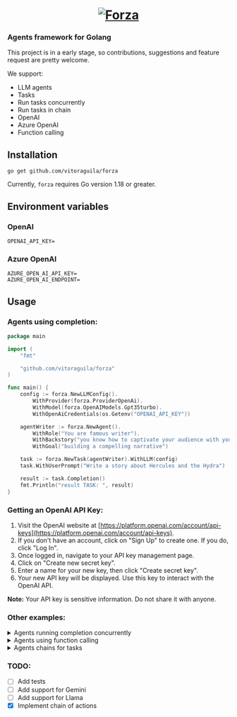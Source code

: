 <a href="https://flutter.dev/">
  <h1 align="center">
    <picture>
      <source media="(prefers-color-scheme: dark)" srcset="https://github.com/vitoraguila/forza/blob/master/assets/forza_logo_new.png?raw=true">
      <img alt="Forza" src="https://github.com/vitoraguila/forza/blob/master/assets/forza_logo_new.png?raw=true">
    </picture>
  </h1>
</a>

### Agents framework for Golang

This project is in a early stage, so contributions, suggestions and feature request are pretty welcome.

We support: 

* LLM agents
* Tasks
* Run tasks concurrently
* Run tasks in chain
* OpenAI
* Azure OpenAI
* Function calling

## Installation

```
go get github.com/vitoraguila/forza
```
Currently, `forza` requires Go version 1.18 or greater.

## Environment variables

### OpenAI
```.env
OPENAI_API_KEY=
```

### Azure OpenAI
```.env
AZURE_OPEN_AI_API_KEY=
AZURE_OPEN_AI_ENDPOINT=
```

## Usage

### Agents using completion:

```go
package main

import (
	"fmt"

	"github.com/vitoraguila/forza"
)

func main() {
	config := forza.NewLLMConfig().
		WithProvider(forza.ProviderOpenAi).
		WithModel(forza.OpenAIModels.Gpt35turbo).
		WithOpenAiCredentials(os.Getenv("OPENAI_API_KEY"))

	agentWriter := forza.NewAgent().
		WithRole("You are famous writer").
		WithBackstory("you know how to captivate your audience with your words. You have a gift for storytelling and creating magical worlds with your imagination. You are known for your enchanting tales that transport readers to far-off lands and spark their imagination.").
		WithGoal("building a compelling narrative")

	task := forza.NewTask(agentWriter).WithLLM(config)
	task.WithUserPrompt("Write a story about Hercules and the Hydra")

	result := task.Completion()
	fmt.Println("result TASK: ", result)
}


```

### Getting an OpenAI API Key:

1. Visit the OpenAI website at [https://platform.openai.com/account/api-keys](https://platform.openai.com/account/api-keys).
2. If you don't have an account, click on "Sign Up" to create one. If you do, click "Log In".
3. Once logged in, navigate to your API key management page.
4. Click on "Create new secret key".
5. Enter a name for your new key, then click "Create secret key".
6. Your new API key will be displayed. Use this key to interact with the OpenAI API.

**Note:** Your API key is sensitive information. Do not share it with anyone.

### Other examples:

<details>
<summary>Agents running completion concurrently</summary>

```go
package main

import (
	"fmt"

	"github.com/vitoraguila/forza"
)

func main() {
	config := forza.NewLLMConfig().
		WithProvider(forza.ProviderOpenAi).
		WithModel(forza.OpenAIModels.Gpt35turbo).
		WithOpenAiCredentials(os.Getenv("OPENAI_API_KEY"))

	marketAnalystAgent := forza.NewAgent().
		WithRole("Lead Market Analyst at a premier digital marketing firm").
		WithBackstory("you specialize in dissecting online business landscapes. Conduct amazing analysis of the products and competitors").
		WithGoal("providing in-depth insights to guide marketing strategies")

	task1 := forza.NewTask(marketAnalystAgent).WithLLM(config)
	task1.WithUserPrompt("Give me a full report about the market of electric cars in the US.")

	contentCreatorAgent := forza.NewAgent().
		WithRole("Creative Content Creator at a top-tier digital marketing agency").
		WithBackstory("you excel in crafting narratives that resonate with audiences on social media. Your expertise lies in turning marketing strategies into engaging stories and visual content that capture attention and inspire action").
		WithGoal("Generate a creative social media post for a new line of eco-friendly products")

	task2 := forza.NewTask(contentCreatorAgent).WithLLM(config)
	task2.WithUserPrompt("Generate a creative social media post for a new line of eco-friendly products.")

	// RUNNING ALL CONCURRENTLY
	f := forza.NewPipeline()

	f.AddTasks(task1.Completion, task2.Completion)
	result := f.RunConcurrently()

	fmt.Println("result TASK1: ", result[0])
	fmt.Println("-----------------")
	fmt.Println("result TASK2: ", result[1])
}

```
</details>

<details>
<summary>Agents using function calling</summary>

```go
package main

import (
	"encoding/json"
	"fmt"

	"github.com/vitoraguila/forza"
)

type UserParams struct {
	UserId string `json:"userId" required:"true"`
}

func getUserId(params string) string {
	fmt.Println("params: ", params)
	var UserParams UserParams
	err := json.Unmarshal([]byte(params), &UserParams)
	if err != nil {
		panic(err)
	}

	// place any logic here

	return fmt.Sprintf("Answer the exact phrase 'The user id is %s'", UserParams.UserId)
}

func main() {
	config := forza.NewLLMConfig().
		WithProvider(forza.ProviderOpenAi).
		WithModel(forza.OpenAIModels.Gpt35turbo).
		WithOpenAiCredentials(os.Getenv("OPENAI_API_KEY"))

	agentSpecialist := forza.NewAgent().
		WithRole("Specialist").
		WithBackstory("you are a specialist").
		WithGoal("you are a specialist")

	funcCallingParams := forza.NewFunction(
		forza.WithProperty("userId", "user id description", true),
	)

	task := forza.NewTask(agentSpecialist).WithLLM(config)
	task.WithUserPrompt("My name is robert and my user id is 3434")
	task.AddCustomTools("get_user_id", "user will provide an userId, identify and get this userId", funcCallingParams, getUserId)

	result := task.Completion()
	fmt.Println("result TASK: ", result)
}

```
</details>

<details>
<summary>Agents chains for tasks</summary>

```go
package main

import (
	"fmt"

	"github.com/vitoraguila/forza"
)

func main() {
	config := forza.NewLLMConfig().
		WithProvider(forza.ProviderOpenAi).
		WithModel(forza.OpenAIModels.Gpt35turbo).
		WithOpenAiCredentials(os.Getenv("OPENAI_API_KEY"))	
		
	marketAnalystAgent := forza.NewAgent()
	marketAnalystAgent.
		WithRole("Lead Market Analyst at a premier digital marketing firm").
		WithBackstory("you specialize in dissecting online business landscapes. Conduct amazing analysis of the products and competitors").
		WithGoal("providing in-depth insights to guide marketing strategies")

	task1 := forza.NewTask(marketAnalystAgent).WithLLM(config)
	task1.WithUserPrompt("Give me a full report about the market of electric cars in the US.")

	contentCreatorAgent := forza.NewAgent()
	contentCreatorAgent.
		WithRole("Creative Content Creator at a top-tier digital marketing agency").
		WithBackstory("you excel in crafting narratives that resonate with audiences on social media. Your expertise lies in turning marketing strategies into engaging stories and visual content that capture attention and inspire action").
		WithGoal("Generate a creative social media post for a new line of eco-friendly products")

	task2 := forza.NewTask(contentCreatorAgent).WithLLM(config)
	task2.WithUserPrompt("Generate a creative social media post for a new line of eco-friendly products.")

	f := forza.NewPipeline()
	chain := f.CreateChain(task1.Completion, task2.Completion)

	fmt.Println("Chain result: ", chain())
}

```
</details>

### TODO:

- [ ] Add tests
- [ ] Add support for Gemini
- [ ] Add support for Llama
- [x] Implement chain of actions
